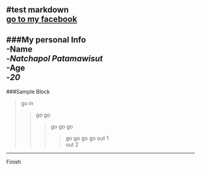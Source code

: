 #test markdown  
[go to my facebook](https://www.facebook.com/natchapol.patamawisut)  
---  
###My personal Info  
-**Name**  
    -*Natchapol Patamawisut*  
-**Age**  
    -*20*  
---  
###Sample Block  
>go in  
>> go go  
>>> go go go
>>>> go go go go
>>> out 1  
>>out 2  
  
---
Finish
